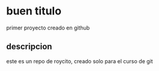 # buen titulo
primer proyecto creado en github
## descripcion
este es un repo de roycito, creado solo para el curso de git
